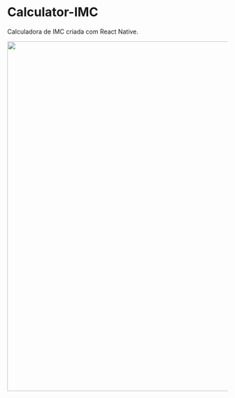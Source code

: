 # Calculator-IMC

<p>Calculadora de IMC criada com React Native.</p>
<img height="800px" src="https://user-images.githubusercontent.com/89518536/205594618-0edc9248-9397-4231-90d4-d204260caee2.jpg"/>
